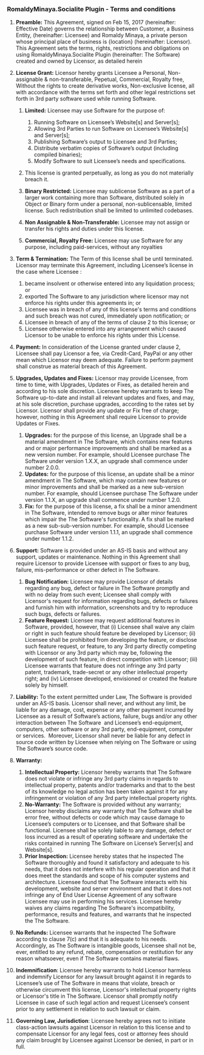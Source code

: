 ### RomaldyMinaya.Socialite Plugin - Terms and conditions

1. **Preamble:** This Agreement, signed on Feb 15, 2017 (hereinafter: Effective Date) governs the relationship between Customer, a Business Entity, (hereinafter: Licensee) and Romaldy Minaya, a private person whose principal place of business is {location} (hereinafter: Licensor). This Agreement sets the terms, rights, restrictions and obligations on using RomaldyMinaya.Socialite Plugin (hereinafter: The Software) created and owned by Licensor, as detailed herein 
2. **License Grant:** Licensor hereby grants Licensee a Personal, Non-assignable & non-transferable, Pepetual, Commercial, Royalty free, Without the rights to create derivative works, Non-exclusive license, all with accordance with the terms set forth and other legal restrictions set forth in 3rd party software used while running Software. 
    1. **Limited:** Licensee may use Software for the purpose of: 
        1. Running Software on Licensee’s Website[s] and Server[s];
        2. Allowing 3rd Parties to run Software on Licensee’s Website[s] and Server[s];
        3. Publishing Software’s output to Licensee and 3rd Parties;
        4. Distribute verbatim copies of Software’s output (including compiled binaries);
        5. Modify Software to suit Licensee’s needs and specifications.

    2. This license is granted perpetually, as long as you do not materially breach it.
    3. **Binary Restricted:** Licensee may sublicense Software as a part of a larger work containing more than Software, distributed solely in Object or Binary form under a personal, non-sublicensable, limited license. Such redistribution shall be limited to unlimited codebases.
    4. **Non Assignable & Non-Transferable:** Licensee may not assign or transfer his rights and duties under this license. 
    5. **Commercial, Royalty Free:** Licensee may use Software for any purpose, including paid-services, without any royalties 

3. **Term & Termination:** The Term of this license shall be until terminated. Licensor may terminate this Agreement, including Licensee’s license in the case where Licensee :
    1. became insolvent or otherwise entered into any liquidation process; or 
    2. exported The Software to any jurisdiction where licensor may not enforce his rights under this agreements in; or 
    3. Licensee was in breach of any of this license's terms and conditions and such breach was not cured, immediately upon notification; or 
    4. Licensee in breach of any of the terms of clause 2 to this license; or 
    5. Licensee otherwise entered into any arrangement which caused Licensor to be unable to enforce his rights under this License. 

4. **Payment:** In consideration of the License granted under clause 2, Licensee shall pay Licensor a fee, via Credit-Card, PayPal or any other mean which Licensor may deem adequate. Failure to perform payment shall construe as material breach of this Agreement.
5. **Upgrades, Updates and Fixes:** Licensor may provide Licensee, from time to time, with Upgrades, Updates or Fixes, as detailed herein and according to his sole discretion. Licensee hereby warrants to keep The Software up-to-date and install all relevant updates and fixes, and may, at his sole discretion, purchase upgrades, according to the rates set by Licensor. Licensor shall provide any update or Fix free of charge; however, nothing in this Agreement shall require Licensor to provide Updates or Fixes. 
    1. **Upgrades:** for the purpose of this license, an Upgrade shall be a material amendment in The Software, which contains new features and or major performance improvements and shall be marked as a new version number. For example, should Licensee purchase The Software under version 1.X.X, an upgrade shall commence under number 2.0.0. 
    2. **Updates:** for the purpose of this license, an update shall be a minor amendment in The Software, which may contain new features or minor improvements and shall be marked as a new sub-version number. For example, should Licensee purchase The Software under version 1.1.X, an upgrade shall commence under number 1.2.0. 
    3. **Fix:** for the purpose of this license, a fix shall be a minor amendment in The Software, intended to remove bugs or alter minor features which impair the The Software's functionality. A fix shall be marked as a new sub-sub-version number. For example, should Licensee purchase Software under version 1.1.1, an upgrade shall commence under number 1.1.2. 

6. **Support:** Software is provided under an AS-IS basis and without any support, updates or maintenance. Nothing in this Agreement shall require Licensor to provide Licensee with support or fixes to any bug, failure, mis-performance or other defect in The Software. 
    1. **Bug Notification:** Licensee may provide Licensor of details regarding any bug, defect or failure in The Software promptly and with no delay from such event; Licensee shall comply with Licensor's request for information regarding bugs, defects or failures and furnish him with information, screenshots and try to reproduce such bugs, defects or failures. 
    2. **Feature Request:** Licensee may request additional features in Software, provided, however, that (i) Licensee shall waive any claim or right in such feature should feature be developed by Licensor; (ii) Licensee shall be prohibited from developing the feature, or disclose such feature request, or feature, to any 3rd party directly competing with Licensor or any 3rd party which may be, following the development of such feature, in direct competition with Licensor; (iii) Licensee warrants that feature does not infringe any 3rd party patent, trademark, trade-secret or any other intellectual property right; and (iv) Licensee developed, envisioned or created the feature solely by himself. 

7. **Liability:** To the extent permitted under Law, The Software is provided under an AS-IS basis. Licensor shall never, and without any limit, be liable for any damage, cost, expense or any other payment incurred by Licensee as a result of Software’s actions, failure, bugs and/or any other interaction between The Software  and Licensee’s end-equipment, computers, other software or any 3rd party, end-equipment, computer or services.  Moreover, Licensor shall never be liable for any defect in source code written by Licensee when relying on The Software or using The Software’s source code. 
8. **Warranty:** 
    1. **Intellectual Property:** Licensor hereby warrants that The Software does not violate or infringe any 3rd party claims in regards to intellectual property, patents and/or trademarks and that to the best of its knowledge no legal action has been taken against it for any infringement or violation of any 3rd party intellectual property rights. 
    2. **No-Warranty:** The Software is provided without any warranty; Licensor hereby disclaims any warranty that The Software shall be error free, without defects or code which may cause damage to Licensee’s computers or to Licensee, and that Software shall be functional. Licensee shall be solely liable to any damage, defect or loss incurred as a result of operating software and undertake the risks contained in running The Software on License’s Server[s] and Website[s]. 
    3. **Prior Inspection:** Licensee hereby states that he inspected The Software thoroughly and found it satisfactory and adequate to his needs, that it does not interfere with his regular operation and that it does meet the standards and scope of his computer systems and architecture. Licensee found that The Software interacts with his development, website and server environment and that it does not infringe any of End User License Agreement of any software Licensee may use in performing his services. Licensee hereby waives any claims regarding The Software's incompatibility, performance, results and features, and warrants that he inspected the The Software. 

9. **No Refunds:** Licensee warrants that he inspected The Software according to clause 7(c) and that it is adequate to his needs. Accordingly, as The Software is intangible goods, Licensee shall not be, ever, entitled to any refund, rebate, compensation or restitution for any reason whatsoever, even if The Software contains material flaws. 
10. **Indemnification**: Licensee hereby warrants to hold Licensor harmless and indemnify Licensor for any lawsuit brought against it in regards to Licensee’s use of The Software in means that violate, breach or otherwise circumvent this license, Licensor's intellectual property rights or Licensor's title in The Software. Licensor shall promptly notify Licensee in case of such legal action and request Licensee’s consent prior to any settlement in relation to such lawsuit or claim. 
11. **Governing Law, Jurisdiction**: Licensee hereby agrees not to initiate class-action lawsuits against Licensor in relation to this license and to compensate Licensor for any legal fees, cost or attorney fees should any claim brought by Licensee against Licensor be denied, in part or in full.